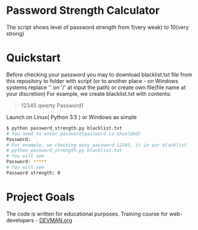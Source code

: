 # Password Strength Calculator

The script shows level of password strength from 1(very weak) to 10(very strong)

# Quickstart
Before checking your password you may to download blacklist.txt file from this repository to folder
with script (or to another place - on Windows systems replace '\' on '/' at input the path) or create own file(file name at your discretion)
For example, we create blacklist.txt with contents:
>12345
>qwerty
>Password1

Launch on Linux( Python 3.5 ) or Windows as simple
```bash
$ python password_strength.py blacklist.txt
# You need to enter password(password is shielded)
Password:
# For example, we checking easy password 12345, it in our blacklist
# python password_strength.py blacklist.txt
# You will see
Password: *****
# You will see
Password strength: 0
```

# Project Goals

The code is written for educational purposes. Training course for web-developers - [DEVMAN.org](https://devman.org)
